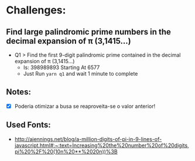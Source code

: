 
# Challenges:

## Find large palindromic prime numbers in the decimal expansion of π (3,1415…)

* Q1 > Find the first 9-digit palindromic prime contained in the decimal expansion of π (3,1415…)
  - Is: 398989893 Starting At 6577
  - Just Run `yarn q1` and wait 1 minute to complete



## Notes:

- [x] Poderia otimizar a busa se reaproveita-se o valor anterior!





## Used Fonts:
- http://ajennings.net/blog/a-million-digits-of-pi-in-9-lines-of-javascript.html#:~:text=Increasing%20the%20number%20of%20digits,pi%20%2F%20(10n%20**%2020n))%3B

